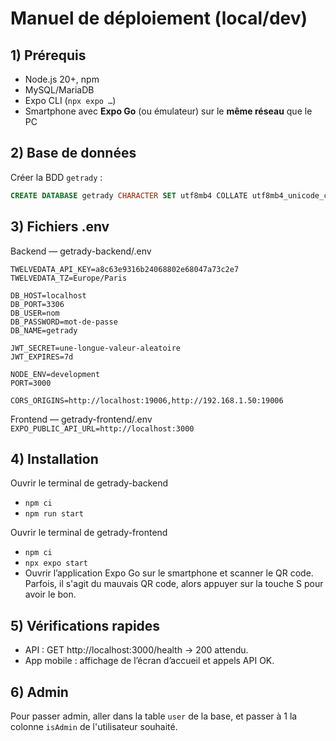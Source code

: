 # Manuel de déploiement (local/dev)

## 1) Prérequis
- Node.js 20+, npm
- MySQL/MariaDB
- Expo CLI (`npx expo …`)
- Smartphone avec **Expo Go** (ou émulateur) sur le **même réseau** que le PC

## 2) Base de données
Créer la BDD `getrady` :
```sql
CREATE DATABASE getrady CHARACTER SET utf8mb4 COLLATE utf8mb4_unicode_ci;
```

## 3) Fichiers .env
Backend — getrady-backend/.env

```
TWELVEDATA_API_KEY=a8c63e9316b24068802e68047a73c2e7
TWELVEDATA_TZ=Europe/Paris

DB_HOST=localhost
DB_PORT=3306
DB_USER=nom
DB_PASSWORD=mot-de-passe
DB_NAME=getrady

JWT_SECRET=une-longue-valeur-aleatoire
JWT_EXPIRES=7d

NODE_ENV=development
PORT=3000

CORS_ORIGINS=http://localhost:19006,http://192.168.1.50:19006
```

Frontend — getrady-frontend/.env
```EXPO_PUBLIC_API_URL=http://localhost:3000```

## 4) Installation

Ouvrir le terminal de getrady-backend
- `npm ci`
- `npm run start`

Ouvrir le terminal de getrady-frontend
- `npm ci`
- `npx expo start`
- Ouvrir l’application Expo Go sur le smartphone et scanner le QR code. Parfois, il s'agit du mauvais QR code, alors appuyer sur la touche S pour avoir le bon.

## 5) Vérifications rapides
- API : GET http://localhost:3000/health → 200 attendu.
- App mobile : affichage de l’écran d’accueil et appels API OK.

## 6) Admin
Pour passer admin, aller dans la table `user` de la base, et passer à 1 la colonne `isAdmin` de l'utilisateur souhaité.
